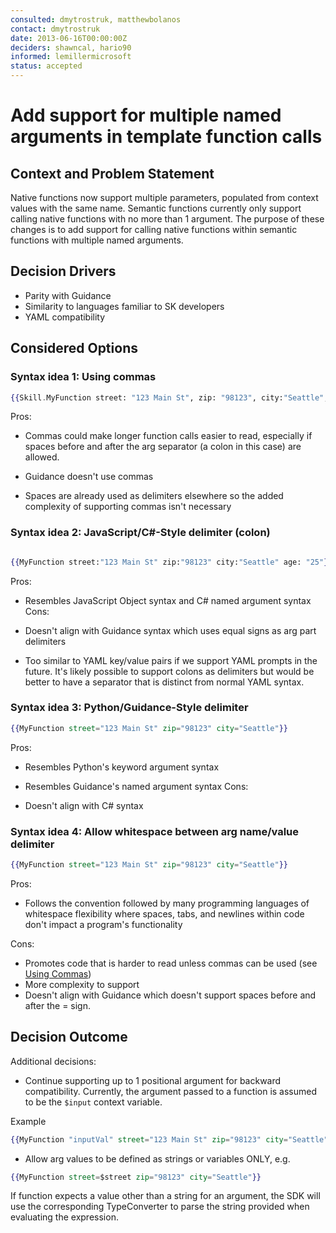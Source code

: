 ```yaml
---
consulted: dmytrostruk, matthewbolanos
contact: dmytrostruk
date: 2013-06-16T00:00:00Z
deciders: shawncal, hario90
informed: lemillermicrosoft
status: accepted
---
```


# Add support for multiple named arguments in template function calls

## Context and Problem Statement

Native functions now support multiple parameters, populated from context values with the same name. Semantic functions currently only support calling native functions with no more than 1 argument. The purpose of these changes is to add support for calling native functions within semantic functions with multiple named arguments.

## Decision Drivers

- Parity with Guidance
- Similarity to languages familiar to SK developers
- YAML compatibility

## Considered Options

### Syntax idea 1: Using commas

```handlebars {"id":"01J6KQ1GR1BSXQPVN5ACX5DKBQ"}
{{Skill.MyFunction street: "123 Main St", zip: "98123", city:"Seattle", age: 25}}
```

Pros:

- Commas could make longer function calls easier to read, especially if spaces before and after the arg separator (a colon in this case) are allowed.


- Guidance doesn't use commas
- Spaces are already used as delimiters elsewhere so the added complexity of supporting commas isn't necessary

### Syntax idea 2: JavaScript/C#-Style delimiter (colon)

```handlebars {"id":"01J6KQ1GR1BSXQPVN5AE8XQP6Y"}

{{MyFunction street:"123 Main St" zip:"98123" city:"Seattle" age: "25"}}

```

Pros:

- Resembles JavaScript Object syntax and C# named argument syntax
Cons:

- Doesn't align with Guidance syntax which uses equal signs as arg part delimiters
- Too similar to YAML key/value pairs if we support YAML prompts in the future. It's likely possible to support colons as delimiters but would be better to have a separator that is distinct from normal YAML syntax.

### Syntax idea 3: Python/Guidance-Style delimiter

```handlebars {"id":"01J6KQ1GR1BSXQPVN5AHRX4495"}
{{MyFunction street="123 Main St" zip="98123" city="Seattle"}}
```

Pros:

- Resembles Python's keyword argument syntax
- Resembles Guidance's named argument syntax
Cons:


- Doesn't align with C# syntax

### Syntax idea 4: Allow whitespace between arg name/value delimiter

```handlebars {"id":"01J6KQ1GR1BSXQPVN5AKCMBD7G"}
{{MyFunction street="123 Main St" zip="98123" city="Seattle"}}
```

Pros:

- Follows the convention followed by many programming languages of whitespace flexibility where spaces, tabs, and newlines within code don't impact a program's functionality

Cons:

- Promotes code that is harder to read unless commas can be used (see [Using Commas](#syntax-idea-1-using-commas))
- More complexity to support
- Doesn't align with Guidance which doesn't support spaces before and after the = sign.

## Decision Outcome

Additional decisions:

- Continue supporting up to 1 positional argument for backward compatibility. Currently, the argument passed to a function is assumed to be the `$input` context variable.

Example

```handlebars {"id":"01J6KQ1GR1BSXQPVN5APSHAXWY"}
{{MyFunction "inputVal" street="123 Main St" zip="98123" city="Seattle"}}
```

- Allow arg values to be defined as strings or variables ONLY, e.g.

```handlebars {"id":"01J6KQ1GR1BSXQPVN5ARY00MQY"}
{{MyFunction street=$street zip="98123" city="Seattle"}}
```

If function expects a value other than a string for an argument, the SDK will use the corresponding TypeConverter to parse the string provided when evaluating the expression.
